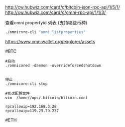 
http://cw.hubwiz.com/card/c/bitcoin-json-rpc-api/1/5/1/
http://cw.hubwiz.com/card/c/omni-rpc-api/1/1/3/

查看omni propertyid 列表 (支持哪些币种)

```sh
./omnicore-cli "omni_listproperties" 
```

<https://www.omniwallet.org/explorer/assets>


#BTC
```shell
#启动
./omnicored -daemon -overrideforcedshutdown


停止
./omnicore-cli stop

#修改配置文件
vim  /home//ops/.bitcoin/bitcoin.conf

rpcallowip=192.168.3.28
rpcallowip=119.23.79.237
```

#ETH








